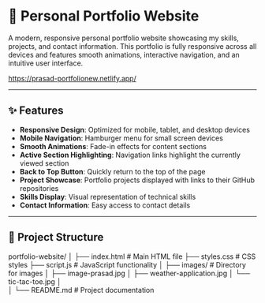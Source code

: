 # 💼 Personal Portfolio Website

A modern, responsive personal portfolio website showcasing my skills, projects, and contact information. This portfolio is fully responsive across all devices and features smooth animations, interactive navigation, and an intuitive user interface.

https://prasad-portfolionew.netlify.app/

---

## ✨ Features

- **Responsive Design**: Optimized for mobile, tablet, and desktop devices
- **Mobile Navigation**: Hamburger menu for small screen devices
- **Smooth Animations**: Fade-in effects for content sections
- **Active Section Highlighting**: Navigation links highlight the currently viewed section
- **Back to Top Button**: Quickly return to the top of the page
- **Project Showcase**: Portfolio projects displayed with links to their GitHub repositories
- **Skills Display**: Visual representation of technical skills
- **Contact Information**: Easy access to contact details

---

## 📂 Project Structure

portfolio-website/
│
├── index.html              # Main HTML file
├── styles.css              # CSS styles
├── script.js               # JavaScript functionality
│
├── images/                 # Directory for images
│   ├── image-prasad.jpg
│   ├── weather-application.jpg
│   └── tic-tac-toe.jpg
│   
│
└── README.md               # Project documentation

